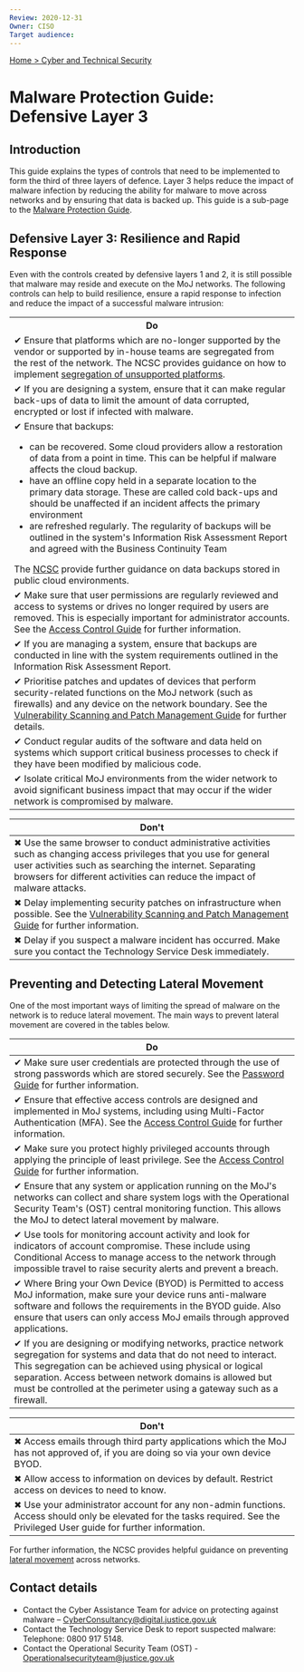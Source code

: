 ```yaml
---
Review: 2020-12-31
Owner: CISO
Target audience:
---
```


[Home > Cyber and Technical Security](home-security-policies-guides.md)

# Malware Protection Guide: Defensive Layer 3

## Introduction

This guide explains the types of controls that need to be implemented to form the third of three layers of defence. Layer 3 helps reduce the impact of malware infection by reducing the ability for malware to move across networks and by ensuring that data is backed up. This guide is a sub-page to the [Malware Protection Guide](malware-protection-guide-introduction.md).

## Defensive Layer 3: Resilience and Rapid Response

Even with the controls created by defensive layers 1 and 2, it is still possible that malware may reside and execute on the MoJ networks. The following controls can help to build resilience, ensure a rapid response to infection and reduce the impact of a successful malware intrusion:

<table>
<tr><th>Do</th></tr>
<tr><td>✔ Ensure that platforms which are no-longer supported by the vendor or supported by in-house teams are segregated from the rest of the network. The NCSC provides guidance on how to implement <a href="https://www.ncsc.gov.uk/guidance/obsolete-platforms-security-guidance">segregation of unsupported platforms</a>.</td></tr>
<tr><td>✔ If you are designing a system, ensure that it can make regular back-ups of data to limit the amount of data corrupted, encrypted or lost if infected with malware.</td></tr>
<tr><td>✔ Ensure that backups:<ul>
<li>can be recovered. Some cloud providers allow a restoration of data from a point in time. This can be helpful if malware affects the cloud backup.</li>
<li>have an offline copy held in a separate location to the primary data storage. These are called cold back-ups and should be unaffected if an incident affects the primary environment</li>
<li>are refreshed regularly. The regularity of backups will be outlined in the system's Information Risk Assessment Report and agreed with the Business Continuity Team</li></ul>
The <a href="https://www.ncsc.gov.uk/blog-post/offline-backups-in-an-online-world">NCSC</a> provide further guidance on data backups stored in public cloud environments.</td></tr>
<tr><td>✔ Make sure that user permissions are regularly reviewed and access to systems or drives no longer required by users are removed. This is especially important for administrator accounts. See the <a href="../access-control-guide/">Access Control Guide</a> for further information.</td></tr>
<tr><td>✔ If you are managing a system, ensure that backups are conducted in line with the system requirements outlined in the Information Risk Assessment Report.</td></tr>
<tr><td>✔ Prioritise patches and updates of devices that perform security-related functions on the MoJ network (such as firewalls) and any device on the network boundary. See the <a href="../vulnerability-scanning-and-patch-management-guide/">Vulnerability Scanning and Patch Management Guide</a> for further details.</td></tr>
<tr><td>✔ Conduct regular audits of the software and data held on systems which support critical business processes to check if they have been modified by malicious code.</td></tr>
<tr><td>✔ Isolate critical MoJ environments from the wider network to avoid significant business impact that may occur if the wider network is compromised by malware.</td></tr>
</table>

| Don't |
|---|
| ✖ Use the same browser to conduct administrative activities such as changing access privileges that you use for general user activities such as searching the internet. Separating browsers for different activities can reduce the impact of malware attacks. |
| ✖ Delay implementing security patches on infrastructure when possible. See the [Vulnerability Scanning and Patch Management Guide](../vulnerability-scanning-and-patch-management-guide/) for further information. |
| ✖ Delay if you suspect a malware incident has occurred. Make sure you contact the Technology Service Desk immediately.|

## Preventing and Detecting Lateral Movement

One of the most important ways of limiting the spread of malware on the network is to reduce lateral movement. The main ways to prevent lateral movement are covered in the tables below.

| Do |
|--- |
| ✔ Make sure user credentials are protected through the use of strong passwords which are stored securely. See the [Password Guide](../password-management-guide/) for further information. |
| ✔ Ensure that effective access controls are designed and implemented in MoJ systems, including using Multi-Factor Authentication (MFA). See the [Access Control Guide](../access-control-guide/) for further information. |
| ✔ Make sure you protect highly privileged accounts through applying the principle of least privilege. See the [Access Control Guide](../access-control-guide/) for further information. |
| ✔ Ensure that any system or application running on the MoJ's networks can collect and share system logs with the Operational Security Team's (OST) central monitoring function. This allows the MoJ to detect lateral movement by malware. |
| ✔ Use tools for monitoring account activity and look for indicators of account compromise. These include using Conditional Access to manage access to the network through impossible travel to raise security alerts and prevent a breach.  |
| ✔ Where Bring your Own Device (BYOD) is Permitted to access MoJ information, make sure your device runs anti-malware software and follows the requirements in the BYOD guide. Also ensure that users can only access MoJ emails through approved applications. |
| ✔ If you are designing or modifying networks, practice network segregation for systems and data that do not need to interact. This segregation can be achieved using physical or logical separation. Access between network domains is allowed but must be controlled at the perimeter using a gateway such as a firewall. |

| Don't |
|---|
| ✖ Access emails through third party applications which the MoJ has not approved of, if you are doing so via your own device BYOD. |
| ✖ Allow access to information on devices by default. Restrict access on devices to need to know. |
| ✖ Use your administrator account for any non-admin functions. Access should only be elevated for the tasks required. See the Privileged User guide for further information. |

For further information, the NCSC provides helpful guidance on preventing [lateral movement](https://www.ncsc.gov.uk/guidance/preventing-lateral-movement) across networks.

## Contact details

* Contact the Cyber Assistance Team for advice on protecting against malware – [CyberConsultancy@digital.justice.gov.uk](mailto:CyberConsultancy@digital.justice.gov.uk)
* Contact the Technology Service Desk to report suspected malware:<br/>Telephone: 0800 917 5148.
* Contact the Operational Security Team (OST) - [Operationalsecurityteam@justice.gov.uk](mailto:Operationalsecurityteam@justice.gov.uk)
